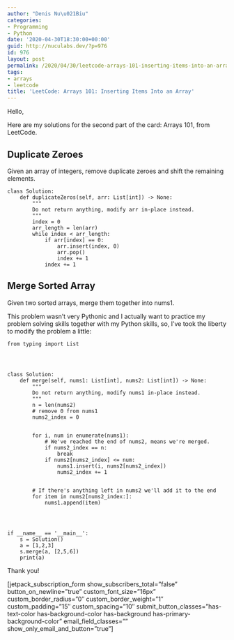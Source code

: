 ```yaml
---
author: "Denis Nu\u021Biu"
categories:
- Programming
- Python
date: '2020-04-30T18:30:00+00:00'
guid: http://nuculabs.dev/?p=976
id: 976
layout: post
permalink: /2020/04/30/leetcode-arrays-101-inserting-items-into-an-array/
tags:
- arrays
- leetcode
title: 'LeetCode: Arrays 101: Inserting Items Into an Array'
---
```

Hello,


Here are my solutions for the second part of the card: Arrays 101, from LeetCode.


## Duplicate Zeroes


Given an array of integers, remove duplicate zeroes and shift the remaining elements.




```
class Solution:
    def duplicateZeros(self, arr: List[int]) -> None:
        """
        Do not return anything, modify arr in-place instead.
        """
        index = 0
        arr_length = len(arr)
        while index < arr_length:
            if arr[index] == 0:
                arr.insert(index, 0)
                arr.pop()
                index += 1
            index += 1
```


##  Merge Sorted Array


Given two sorted arrays, merge them together into nums1.




This problem wasn’t very Pythonic and I actually want to practice my problem solving skills together with my Python skills, so, I’ve took the liberty to modify the problem a little:


```
from typing import List




class Solution:
    def merge(self, nums1: List[int], nums2: List[int]) -> None:
        """
        Do not return anything, modify nums1 in-place instead.
        """
        n = len(nums2)
        # remove 0 from nums1
        nums2_index = 0


        for i, num in enumerate(nums1):
            # We've reached the end of nums2, means we're merged.
            if nums2_index == n:
                break
            if nums2[nums2_index] <= num:
                nums1.insert(i, nums2[nums2_index])
                nums2_index += 1


        # If there's anything left in nums2 we'll add it to the end
        for item in nums2[nums2_index:]:
            nums1.append(item)




if __name__ == '__main__':
    s = Solution()
    a = [1,2,3]
    s.merge(a, [2,5,6])
    print(a)
```


Thank you!


[jetpack_subscription_form show_subscribers_total=”false” button_on_newline=”true” custom_font_size=”16px” custom_border_radius=”0″ custom_border_weight=”1″ custom_padding=”15″ custom_spacing=”10″ submit_button_classes=”has-text-color has-background-color has-background has-primary-background-color” email_field_classes=”” show_only_email_and_button=”true”]